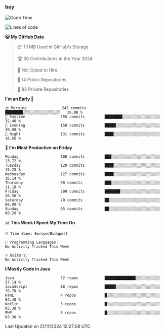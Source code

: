 ### hey

<!--START_SECTION:waka-->
![Code Time](http://img.shields.io/badge/Code%20Time-1%2C037%20hrs%202%20mins-blue)

![Lines of code](https://img.shields.io/badge/From%20Hello%20World%20I%27ve%20Written-1.1%20million%20lines%20of%20code-blue)

**🐱 My GitHub Data** 

> 📦 1.1 MB Used in GitHub's Storage 
 > 
> 🏆 30 Contributions in the Year 2024
 > 
> 🚫 Not Opted to Hire
 > 
> 📜 14 Public Repositories 
 > 
> 🔑 82 Private Repositories 
 > 
**I'm an Early 🐤** 

```text
🌞 Morning                243 commits         ████████░░░░░░░░░░░░░░░░░   30.88 % 
🌆 Daytime                255 commits         ████████░░░░░░░░░░░░░░░░░   32.40 % 
🌃 Evening                158 commits         █████░░░░░░░░░░░░░░░░░░░░   20.08 % 
🌙 Night                  131 commits         ████░░░░░░░░░░░░░░░░░░░░░   16.65 % 
```
📅 **I'm Most Productive on Friday** 

```text
Monday                   108 commits         ███░░░░░░░░░░░░░░░░░░░░░░   13.72 % 
Tuesday                  120 commits         ████░░░░░░░░░░░░░░░░░░░░░   15.25 % 
Wednesday                127 commits         ████░░░░░░░░░░░░░░░░░░░░░   16.14 % 
Thursday                 88 commits          ███░░░░░░░░░░░░░░░░░░░░░░   11.18 % 
Friday                   209 commits         ███████░░░░░░░░░░░░░░░░░░   26.56 % 
Saturday                 70 commits          ██░░░░░░░░░░░░░░░░░░░░░░░   08.89 % 
Sunday                   65 commits          ██░░░░░░░░░░░░░░░░░░░░░░░   08.26 % 
```


📊 **This Week I Spent My Time On** 

```text
🕑︎ Time Zone: Europe/Budapest

💬 Programming Languages: 
No Activity Tracked This Week

🔥 Editors: 
No Activity Tracked This Week
```

**I Mostly Code in Java** 

```text
Java                     52 repos            ██████████████░░░░░░░░░░░   57.14 % 
JavaScript               18 repos            █████░░░░░░░░░░░░░░░░░░░░   19.78 % 
HTML                     4 repos             █░░░░░░░░░░░░░░░░░░░░░░░░   04.40 % 
Kotlin                   3 repos             █░░░░░░░░░░░░░░░░░░░░░░░░   03.30 % 
PHP                      3 repos             █░░░░░░░░░░░░░░░░░░░░░░░░   03.30 % 
```




 Last Updated on 21/11/2024 12:27:28 UTC
<!--END_SECTION:waka-->
